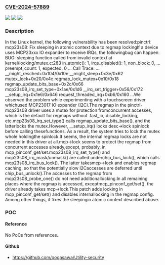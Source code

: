 ### [CVE-2024-57889](https://cve.mitre.org/cgi-bin/cvename.cgi?name=CVE-2024-57889)
![](https://img.shields.io/static/v1?label=Product&message=Linux&color=blue)
![](https://img.shields.io/static/v1?label=Version&message=8f38910ba4f662222157ce07a0d5becc4328c46a%3C%20788d9e9a41b81893d6bb8faa05f045c975278318%20&color=brighgreen)
![](https://img.shields.io/static/v1?label=Vulnerability&message=n%2Fa&color=brighgreen)

### Description

In the Linux kernel, the following vulnerability has been resolved:pinctrl: mcp23s08: Fix sleeping in atomic context due to regmap lockingIf a device uses MCP23xxx IO expander to receive IRQs, the followingbug can happen:  BUG: sleeping function called from invalid context    at kernel/locking/mutex.c:283  in_atomic(): 1, irqs_disabled(): 1, non_block: 0, ...  preempt_count: 1, expected: 0  ...  Call Trace:  ...  __might_resched+0x104/0x10e  __might_sleep+0x3e/0x62  mutex_lock+0x20/0x4c  regmap_lock_mutex+0x10/0x18  regmap_update_bits_base+0x2c/0x66  mcp23s08_irq_set_type+0x1ae/0x1d6  __irq_set_trigger+0x56/0x172  __setup_irq+0x1e6/0x646  request_threaded_irq+0xb6/0x160  ...We observed the problem while experimenting with a touchscreen driver whichused MCP23017 IO expander (I2C).The regmap in the pinctrl-mcp23s08 driver uses a mutex for protection fromconcurrent accesses, which is the default for regmaps without .fast_io,.disable_locking, etc.mcp23s08_irq_set_type() calls regmap_update_bits_base(), and the latterlocks the mutex.However, __setup_irq() locks desc->lock spinlock before calling thesefunctions. As a result, the system tries to lock the mutex whole holdingthe spinlock.It seems, the internal regmap locks are not needed in this driver at all.mcp->lock seems to protect the regmap from concurrent accesses already,except, probably, in mcp_pinconf_get/set.mcp23s08_irq_set_type() and mcp23s08_irq_mask/unmask() are called underchip_bus_lock(), which calls mcp23s08_irq_bus_lock(). The latter takesmcp->lock and enables regmap caching, so that the potentially slow I2Caccesses are deferred until chip_bus_unlock().The accesses to the regmap from mcp23s08_probe_one() do not need additionallocking.In all remaining places where the regmap is accessed, exceptmcp_pinconf_get/set(), the driver already takes mcp->lock.This patch adds locking in mcp_pinconf_get/set() and disables internallocking in the regmap config. Among other things, it fixes the sleepingin atomic context described above.

### POC

#### Reference
No PoCs from references.

#### Github
- https://github.com/oogasawa/Utility-security

